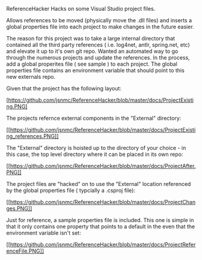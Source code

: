 ReferenceHacker
Hacks on some Visual Studio project files.

Allows references to be moved (physically move the .dll files) and inserts a global properties file into each project to make changes in the future easier.

The reason for this project was to take a large internal directory that contained all the third party references 
( i.e. log4net, antlr, spring.net, etc) and elevate it up to it's own git repo. Wanted an automated way to go through the numerous projects and update the references. 
In the process, add a global properites file ( see sample ) to each project. 
The global properties file contains an environment variable that should point to this new externals repo.

Given that the project has the following layout:

[https://github.com/jsnmc/ReferenceHacker/blob/master/docs/ProjectExisting.PNG]

The projects refernce external components in the "External" directory:

[[https://github.com/jsnmc/ReferenceHacker/blob/master/docs/ProjectExisting_references.PNG]]

The "External" directory is hoisted up to the directory of your choice - in this case, the top level directory where it can be placed in its own repo:

[[https://github.com/jsnmc/ReferenceHacker/blob/master/docs/ProjectAfter.PNG]]

The project files are "hacked" on to use the "External" location referenced by the global properties file ( typcially a .csproj file):

[[https://github.com/jsnmc/ReferenceHacker/blob/master/docs/ProjectChanges.PNG]]

Just for reference, a sample properties file is included.  This one is simple in that it only contains one property that points to a default in the even that the environment variable isn't set:

[[https://github.com/jsnmc/ReferenceHacker/blob/master/docs/ProjectReferenceFile.PNG]]

